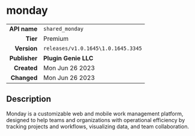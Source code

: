 # monday
| | |
|-:|-|
|**API name**|`shared_monday`|
|**Tier**|Premium|
|**Version**|`releases/v1.0.1645\1.0.1645.3345`|
|**Publisher**|**Plugin Genie LLC**|
|**Created**|Mon Jun 26 2023|
|**Changed**|Mon Jun 26 2023|

## Description
Monday is a customizable web and mobile work management platform, designed to help teams and organizations with operational efficiency by tracking projects and workflows, visualizing data, and team collaboration.

